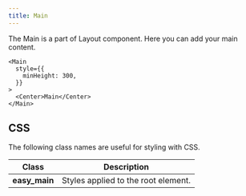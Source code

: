 ```yaml
---
title: Main
---
```


The Main is a part of Layout component. Here you can add your main content.

```tsx
<Main
  style={{
    minHeight: 300,
  }}
>
  <Center>Main</Center>
</Main>
```

## CSS

The following class names are useful for styling with CSS.

| Class         | Description                         |
| ------------- | ----------------------------------- |
| **easy_main** | Styles applied to the root element. |
